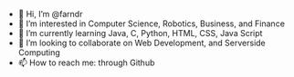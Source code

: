 - 👋 Hi, I’m @farndr
- 👀 I’m interested in Computer Science, Robotics, Business, and Finance
- 🌱 I’m currently learning Java, C, Python, HTML, CSS, Java Script
- 💞️ I’m looking to collaborate on Web Development, and Serverside Computing
- 📫 How to reach me: through Github

<!---
farndr/farndr is a ✨ special ✨ repository because its `README.md` (this file) appears on your GitHub profile.
You can click the Preview link to take a look at your changes.
--->
